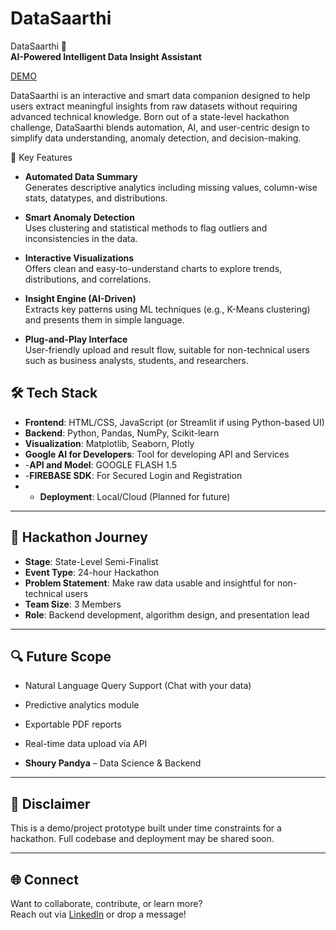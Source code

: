 # DataSaarthi

 DataSaarthi 🚀  
**AI-Powered Intelligent Data Insight Assistant**

[DEMO](https://drive.google.com/file/d/1MBBRHH31NupHdYC5r8fu5K3P7-_p5CA2/view?usp=drive_link)

DataSaarthi is an interactive and smart data companion designed to help users extract meaningful insights from raw datasets without requiring advanced technical knowledge. Born out of a state-level hackathon challenge, DataSaarthi blends automation, AI, and user-centric design to simplify data understanding, anomaly detection, and decision-making.

 🧠 Key Features

- **Automated Data Summary**  
  Generates descriptive analytics including missing values, column-wise stats, datatypes, and distributions.

- **Smart Anomaly Detection**  
  Uses clustering and statistical methods to flag outliers and inconsistencies in the data.

- **Interactive Visualizations**  
  Offers clean and easy-to-understand charts to explore trends, distributions, and correlations.

- **Insight Engine (AI-Driven)**  
  Extracts key patterns using ML techniques (e.g., K-Means clustering) and presents them in simple language.

- **Plug-and-Play Interface**  
  User-friendly upload and result flow, suitable for non-technical users such as business analysts, students, and researchers.


## 🛠️ Tech Stack

- **Frontend**: HTML/CSS, JavaScript (or Streamlit if using Python-based UI)  
- **Backend**: Python, Pandas, NumPy, Scikit-learn  
- **Visualization**: Matplotlib, Seaborn, Plotly  
- **Google AI for Developers**: Tool for developing API and Services
- -**API and Model**: GOOGLE FLASH 1.5
- -**FIREBASE SDK**:  For Secured Login and Registration    
- - **Deployment**: Local/Cloud (Planned for future)

---

## 🏁 Hackathon Journey

- **Stage**: State-Level Semi-Finalist  
- **Event Type**: 24-hour Hackathon  
- **Problem Statement**: Make raw data usable and insightful for non-technical users  
- **Team Size**: 3 Members  
- **Role**: Backend development, algorithm design, and presentation lead  

---

## 🔍 Future Scope

- Natural Language Query Support (Chat with your data)  
- Predictive analytics module  
- Exportable PDF reports  
- Real-time data upload via API

- **Shoury Pandya** – Data Science & Backend

---

## 📌 Disclaimer

This is a demo/project prototype built under time constraints for a hackathon. Full codebase and deployment may be shared soon.

---

## 🌐 Connect

Want to collaborate, contribute, or learn more?  
Reach out via [LinkedIn](https://www.linkedin.com/in/shourypandya) or drop a message!
